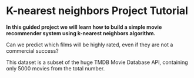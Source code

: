 # K-nearest neighbors Project Tutorial


**In this guided project we will learn how to build a simple movie recommender system using k-nearest neighbors algorithm.**

Can we predict which films will be highly rated, even if they are not a commercial success?

This dataset is a subset of the huge TMDB Movie Database API, containing only 5000 movies from the total number.